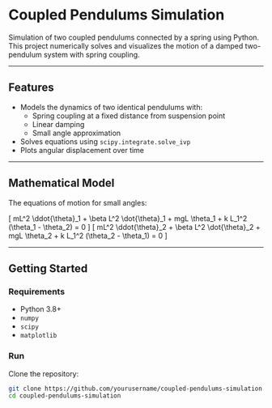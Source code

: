 # Coupled Pendulums Simulation

Simulation of two coupled pendulums connected by a spring using Python.  
This project numerically solves and visualizes the motion of a damped two-pendulum system with spring coupling.

---

## Features

- Models the dynamics of two identical pendulums with:
  - Spring coupling at a fixed distance from suspension point
  - Linear damping
  - Small angle approximation
- Solves equations using `scipy.integrate.solve_ivp`
- Plots angular displacement over time

---

## Mathematical Model

The equations of motion for small angles:

\[
mL^2 \ddot{\theta}_1 + \beta L^2 \dot{\theta}_1 + mgL \theta_1 + k L_1^2 (\theta_1 - \theta_2) = 0
\]
\[
mL^2 \ddot{\theta}_2 + \beta L^2 \dot{\theta}_2 + mgL \theta_2 + k L_1^2 (\theta_2 - \theta_1) = 0
\]

---

## Getting Started

### Requirements

- Python 3.8+
- `numpy`
- `scipy`
- `matplotlib`

### Run

Clone the repository:

```bash
git clone https://github.com/yourusername/coupled-pendulums-simulation.git
cd coupled-pendulums-simulation
